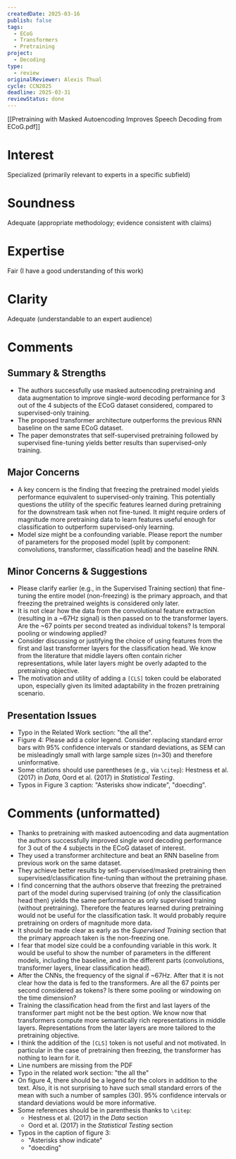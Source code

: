 ```yaml
---
createdDate: 2025-03-16
publish: false
tags:
  - ECoG
  - Transformers
  - Pretraining
project:
  - Decoding
type:
  - review
originalReviewer: Alexis Thual
cycle: CCN2025
deadline: 2025-03-31
reviewStatus: done
---
```

[[Pretraining with Masked Autoencoding Improves Speech Decoding from ECoG.pdf]]

# Interest
Specialized (primarily relevant to experts in a specific subfield)
# Soundness
Adequate (appropriate methodology; evidence consistent with claims)
# Expertise
Fair (I have a good understanding of this work)
# Clarity
Adequate (understandable to an expert audience)

# Comments
## Summary & Strengths
- The authors successfully use masked autoencoding pretraining and data augmentation to improve single-word decoding performance for 3 out of the 4 subjects of the ECoG dataset considered, compared to supervised-only training.
- The proposed transformer architecture outperforms the previous RNN baseline on the same ECoG dataset.
- The paper demonstrates that self-supervised pretraining followed by supervised fine-tuning yields better results than supervised-only training.

## Major Concerns
- A key concern is the finding that freezing the pretrained model yields performance equivalent to supervised-only training. This potentially questions the utility of the specific features learned during pretraining for the downstream task when not fine-tuned. It might require orders of magnitude more pretraining data to learn features useful enough for classification to outperform supervised-only learning.
- Model size might be a confounding variable. Please report the number of parameters for the proposed model (split by component: convolutions, transformer, classification head) and the baseline RNN.

## Minor Concerns & Suggestions
- Please clarify earlier (e.g., in the Supervised Training section) that fine-tuning the entire model (non-freezing) is the primary approach, and that freezing the pretrained weights is considered only later.
- It is not clear how the data from the convolutional feature extraction (resulting in a ~67Hz signal) is then passed on to the transformer layers. Are the ~67 points per second treated as individual tokens? Is temporal pooling or windowing applied?
- Consider discussing or justifying the choice of using features from the first and last transformer layers for the classification head. We know from the literature that middle layers often contain richer representations, while later layers might be overly adapted to the pretraining objective.
- The motivation and utility of adding a `[CLS]` token could be elaborated upon, especially given its limited adaptability in the frozen pretraining scenario.

## Presentation Issues
- Typo in the Related Work section: "the all the".
- Figure 4: Please add a color legend. Consider replacing standard error bars with 95% confidence intervals or standard deviations, as SEM can be misleadingly small with large sample sizes (n=30) and therefore uninformative.
- Some citations should use parentheses (e.g., via `\citep`): Hestness et al. (2017) in *Data*, Oord et al. (2017) in *Statistical Testing*.
- Typos in Figure 3 caption: "Asterisks show indicate", "doecding".

# Comments (unformatted)
- Thanks to pretraining with masked autoencoding and data augmentation the authors successfully improved single word decoding performance for 3 out of the 4 subjects in the ECoG dataset of interest.
- They used a transformer architecture and beat an RNN baseline from previous work on the same dataset.
- They achieve better results by self-supervised/masked pretraining then supervised/classification fine-tuning than without the pretraining phase.
- I find concerning that the authors observe that freezing the pretrained part of the model during supervised training (of only the classification head then) yields the same performance as only supervised training (without pretraining). Therefore the features learned during pretraining would not be useful for the classification task. It would probably require pretraining on orders of magnitude more data.
- It should be made clear as early as the *Supervised Training* section that the primary approach taken is the non-freezing one.
- I fear that model size could be a confounding variable in this work. It would be useful to show the number of parameters in the different models, including the baseline, and in the different parts (convolutions, transformer layers, linear classification head).
- After the CNNs, the frequency of the signal if ~67Hz. After that it is not clear how the data is fed to the transformers. Are all the 67 points per second considered as tokens? Is there some pooling or windowing on the time dimension?
- Training the classification head from the first and last layers of the transformer part might not be the best option. We know now that transformers compute more semantically rich representations in middle layers. Representations from the later layers are more tailored to the pretraining objective.
- I think the addition of the `[CLS]` token is not useful and not motivated. In particular in the case of pretraining then freezing, the transformer has nothing to learn for it.
- Line numbers are missing from the PDF
- Typo in the related work section: "the all the"
- On figure 4, there should be a legend for the colors in addition to the text. Also, it is not surprising to have such small standard errors of the mean with such a number of samples (30). 95% confidence intervals or standard deviations would be more informative.
- Some references should be in parenthesis thanks to `\citep`:
	- Hestness et al. (2017) in the *Data* section
	- Oord et al. (2017) in the *Statistical Testing* section
- Typos in the caption of figure 3:
	- "Asterisks show indicate"
	- "doecding"